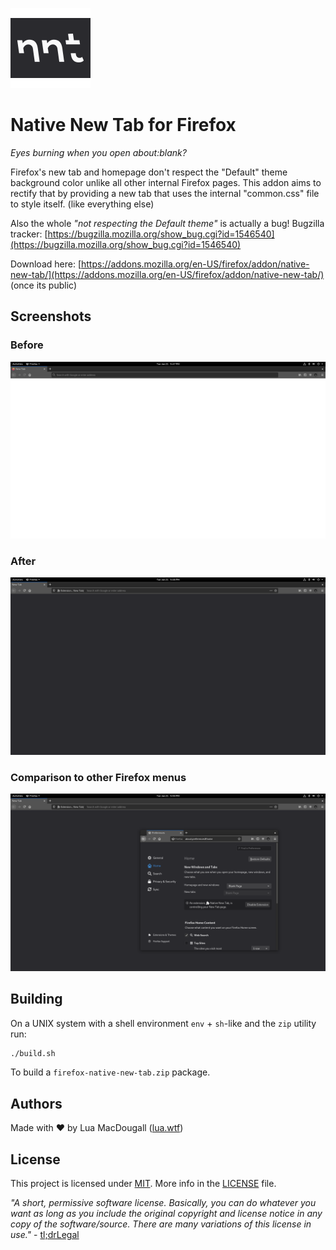 ![Native New Tab logo](logo128.png)
# Native New Tab for Firefox
*Eyes burning when you open about:blank?*

Firefox's new tab and homepage don't respect the "Default" theme background color unlike all other internal Firefox pages. This addon aims to rectify that by providing a new tab that uses the internal "common.css" file to style itself. (like everything else)

Also the whole *"not respecting the Default theme"* is actually a bug! Bugzilla tracker:
[https://bugzilla.mozilla.org/show_bug.cgi?id=1546540](https://bugzilla.mozilla.org/show_bug.cgi?id=1546540)

Download here: [https://addons.mozilla.org/en-US/firefox/addon/native-new-tab/](https://addons.mozilla.org/en-US/firefox/addon/native-new-tab/) (once its public)

## Screenshots
### Before
![Before screenshot](screens/before.png)
### After
![After screenshot](screens/after.png)
### Comparison to other Firefox menus
![Comparison](screens/comp.png)

## Building
On a UNIX system with a shell environment `env` + `sh`-like and the `zip` utility run:
```sh
./build.sh
```
To build a `firefox-native-new-tab.zip` package.

## Authors
Made with ❤ by Lua MacDougall ([lua.wtf](https://lua.wtf/))

## License
This project is licensed under [MIT](LICENSE).
More info in the [LICENSE](LICENSE) file.

*"A short, permissive software license. Basically, you can do whatever you want as long as you include the original copyright and license notice in any copy of the software/source.  There are many variations of this license in use."* - [tl;drLegal](https://tldrlegal.com/license/mit-license)

